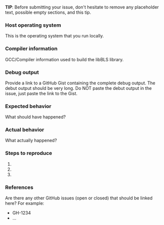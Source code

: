 **TIP**: Before submitting your issue, don't hesitate to remove any placeholder text, possible empty sections, and this tip.

### Host operating system
This is the operating system that you run locally.

### Compiler information
GCC/Compiler information used to build the libBLS library.

### Debug output
Provide a link to a GitHub Gist containing the complete debug output. The debut output should be very long. Do NOT paste the debut output in the issue, just paste the link to the Gist.

### Expected behavior
What should have happened?

### Actual behavior
What actually happened?

### Steps to reproduce
1.
2.
3.

### References
Are there any other GitHub issues (open or closed) that should be linked here?
For example: 
- GH-1234
- ...
